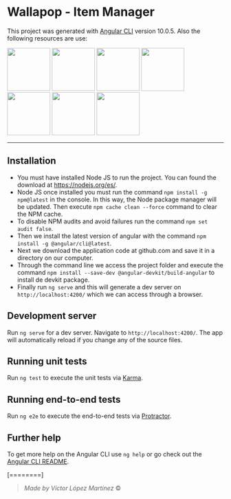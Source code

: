 # Wallapop - Item Manager  

This project was generated with [Angular CLI](https://github.com/angular/angular-cli) version 10.0.5. Also the following resources are use:

<img width="100" src="https://www.w3.org/html/logo/downloads/HTML5_Logo_512.png">  <img width="100" src="https://www.picuino.com/_images/css3-logo.png">  <img width="100" src="https://www.kindpng.com/picc/m/67-678384_transparent-javascript-icon-png-png-download.png">  <img width="100" src="https://i.pinimg.com/originals/8b/c2/bb/8bc2bb822959372585c3fe79a75affed.gif">  <img width="100" src="https://blog.artegrafico.net/wp-content/uploads/2019/02/jQuery-logo.png"> <img width="100" src="https://cdn.worldvectorlogo.com/logos/angular-icon.svg"> <img width="100" src="https://cdn.pixabay.com/photo/2015/04/23/17/41/node-js-736399_960_720.png">



------------


## Installation
- You must have installed Node JS to run the project. You can found the download at https://nodejs.org/es/. 
- Node JS once installed you must run the command `npm install -g npm@latest` in the console. In this way, the Node package manager will be updated. Then execute `npm cache clean --force` command to clear the NPM cache.
- To disable NPM audits and avoid failures run the command `npm set audit false`.
- Then we install the latest version of angular with the command `npm install -g @angular/cli@latest`.
- Next we download the application code at github.com and save it in a directory on our computer.
- Through the command line we access the project folder and execute the command `npm install --save-dev @angular-devkit/build-angular` to install de devkit package. 
- Finally run `ng serve` and this will generate a dev server on `http://localhost:4200/` which we can access through a browser.


## Development server

Run `ng serve` for a dev server. Navigate to `http://localhost:4200/`. The app will automatically reload if you change any of the source files.

## Running unit tests

Run `ng test` to execute the unit tests via [Karma](https://karma-runner.github.io).

## Running end-to-end tests

Run `ng e2e` to execute the end-to-end tests via [Protractor](http://www.protractortest.org/).

## Further help

To get more help on the Angular CLI use `ng help` or go check out the [Angular CLI README](https://github.com/angular/angular-cli/blob/master/README.md).

[========]

> *Made by Víctor López Martínez* &copy;
